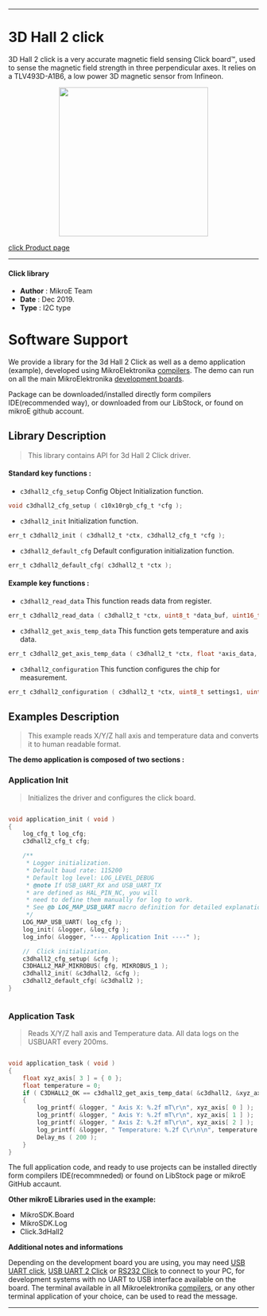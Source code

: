 
---
# 3D Hall 2 click

3D Hall 2 click is a very accurate magnetic field sensing Click board™, used to sense the magnetic field strength in three perpendicular axes. It relies on a TLV493D-A1B6, a low power 3D magnetic sensor from Infineon. 

<p align="center">
  <img src="https://download.mikroe.com/images/click_for_ide/3dhall2_click.png" height=300px>
</p>

[click Product page](https://www.mikroe.com/3d-hall-2-click)

---


#### Click library 

- **Author**        : MikroE Team
- **Date**          : Dec 2019.
- **Type**          : I2C type


# Software Support

We provide a library for the 3d Hall 2 Click 
as well as a demo application (example), developed using MikroElektronika 
[compilers](https://shop.mikroe.com/compilers). 
The demo can run on all the main MikroElektronika [development boards](https://shop.mikroe.com/development-boards).

Package can be downloaded/installed directly form compilers IDE(recommended way), or downloaded from our LibStock, or found on mikroE github account. 

## Library Description

> This library contains API for 3d Hall 2 Click driver.

#### Standard key functions :

- `c3dhall2_cfg_setup` Config Object Initialization function.
```c
void c3dhall2_cfg_setup ( c10x10rgb_cfg_t *cfg );
```

- `c3dhall2_init` Initialization function.
```c
err_t c3dhall2_init ( c3dhall2_t *ctx, c3dhall2_cfg_t *cfg );
```

- `c3dhall2_default_cfg` Default configuration initialization function.
```c
err_t c3dhall2_default_cfg( c3dhall2_t *ctx );
```

#### Example key functions :

- `c3dhall2_read_data` This function reads data from register.
```c
err_t c3dhall2_read_data ( c3dhall2_t *ctx, uint8_t *data_buf, uint16_t len );
```

- `c3dhall2_get_axis_temp_data` This function gets temperature and axis data.
```c
err_t c3dhall2_get_axis_temp_data ( c3dhall2_t *ctx, float *axis_data, float *temp_data );
```

- `c3dhall2_configuration` This function configures the chip for measurement.
```c
err_t c3dhall2_configuration ( c3dhall2_t *ctx, uint8_t settings1, uint8_t settings2 );
```

## Examples Description

> This example reads X/Y/Z hall axis and temperature data and converts it to human readable format.

**The demo application is composed of two sections :**

### Application Init 

> Initializes the driver and configures the click board.

```c

void application_init ( void )
{
    log_cfg_t log_cfg;
    c3dhall2_cfg_t cfg;

    /** 
     * Logger initialization.
     * Default baud rate: 115200
     * Default log level: LOG_LEVEL_DEBUG
     * @note If USB_UART_RX and USB_UART_TX 
     * are defined as HAL_PIN_NC, you will 
     * need to define them manually for log to work. 
     * See @b LOG_MAP_USB_UART macro definition for detailed explanation.
     */
    LOG_MAP_USB_UART( log_cfg );
    log_init( &logger, &log_cfg );
    log_info( &logger, "---- Application Init ----" );

    //  Click initialization.
    c3dhall2_cfg_setup( &cfg );
    C3DHALL2_MAP_MIKROBUS( cfg, MIKROBUS_1 );
    c3dhall2_init( &c3dhall2, &cfg );
    c3dhall2_default_cfg( &c3dhall2 );
}
  
```

### Application Task

> Reads X/Y/Z hall axis and Temperature data. All data logs on the USBUART every 200ms.

```c

void application_task ( void )
{
    float xyz_axis[ 3 ] = { 0 };
    float temperature = 0;
    if ( C3DHALL2_OK == c3dhall2_get_axis_temp_data( &c3dhall2, &xyz_axis[ 0 ], &temperature ) )
    {
        log_printf( &logger, " Axis X: %.2f mT\r\n", xyz_axis[ 0 ] );
        log_printf( &logger, " Axis Y: %.2f mT\r\n", xyz_axis[ 1 ] );
        log_printf( &logger, " Axis Z: %.2f mT\r\n", xyz_axis[ 2 ] );
        log_printf( &logger, " Temperature: %.2f C\r\n\n", temperature );
        Delay_ms ( 200 );
    }
}

```

The full application code, and ready to use projects can be  installed directly form compilers IDE(recommneded) or found on LibStock page or mikroE GitHub accaunt.

**Other mikroE Libraries used in the example:** 

- MikroSDK.Board
- MikroSDK.Log
- Click.3dHall2

**Additional notes and informations**

Depending on the development board you are using, you may need 
[USB UART click](https://shop.mikroe.com/usb-uart-click), 
[USB UART 2 Click](https://shop.mikroe.com/usb-uart-2-click) or 
[RS232 Click](https://shop.mikroe.com/rs232-click) to connect to your PC, for 
development systems with no UART to USB interface available on the board. The 
terminal available in all Mikroelektronika 
[compilers](https://shop.mikroe.com/compilers), or any other terminal application 
of your choice, can be used to read the message.



---

